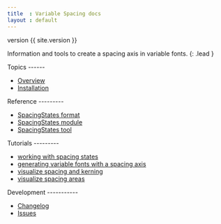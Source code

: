 ```yaml
---
title  : Variable Spacing docs
layout : default
---
```


<span class='badge bg-secondary'>version {{ site.version }}</span>

Information and tools to create a spacing axis in variable fonts.
{: .lead }

<div class='row'>

<div class='col-12 col-md-6 mb-1' markdown='1'>
Topics
------

- [Overview](overview)
- [Installation](install)
</div>

<div class='col-12 col-md-6 mb-1' markdown='1'>
Reference
---------

- [SpacingStates format](reference/spacing-states-format)
- [SpacingStates module](reference/spacing-states-module)
- [SpacingStates tool](reference/spacing-states-tool)
</div>

<div class='col-12 col-md-6 mb-1' markdown='1'>
Tutorials
---------

- [working with spacing states](tutorials/working-with-spacing-states)
- [generating variable fonts with a spacing axis](tutorials/generating-variable-font)
- [visualize spacing and kerning](tutorials/visualize-spacing-kerning)
- [visualize spacing areas](tutorials/visualize-spacing-areas)
</div>

<div class='col-12 col-md-6 mb-1' markdown='1'>
Development
-----------

- [Changelog](changelog)
- <a href='http://github.com/gferreira/VariableSpacing/issues'>Issues <i class="bi bi-arrow-up-right"></i></a>
</div>

</div>
